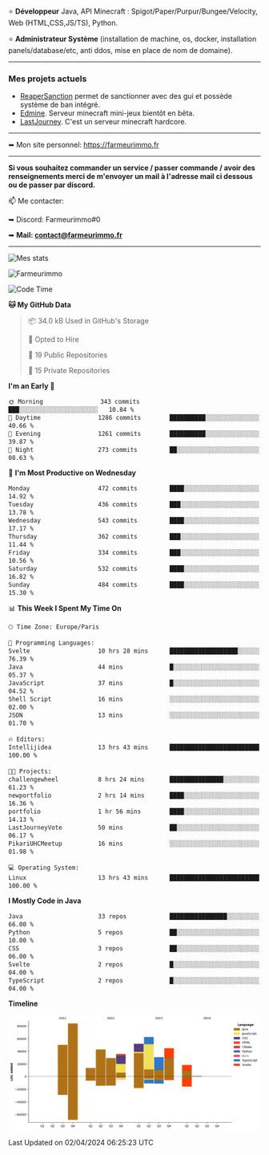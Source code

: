 ⭐ **Développeur** Java, API Minecraft : Spigot/Paper/Purpur/Bungee/Velocity, Web (HTML,CSS,JS/TS), Python.

⭐ **Administrateur Système** (installation de machine, os, docker, installation panels/database/etc, anti ddos, mise en place de nom de domaine).

---

### Mes projets actuels
- [ReaperSanction](https://www.spigotmc.org/resources/reapersanction.89580/) permet de sanctionner avec des gui et possède système de ban intégré.
- [Edmine](https://edmine.net). Serveur minecraft mini-jeux bientôt en bêta.
- [LastJourney](https://lastjourney.fr). C'est un serveur minecraft hardcore.

---

➥ Mon site personnel: https://farmeurimmo.fr

---

**Si vous souhaitez commander un service / passer commande / avoir des renseignements merci de m'envoyer un mail à l'adresse mail ci dessous ou de passer par discord.**

📫 Me contacter:
 
   ➥ Discord: Farmeurimmo#0
   
   ➥ **Mail: contact@farmeurimmo.fr**

---

![Mes stats](https://github-readme-stats.farmeurimmo.fr/api?username=Farmeurimmo&count_private=true&show_icons=true&theme=radical)

<img src="https://komarev.com/ghpvc/?username=Farmeurimmo" alt="Farmeurimmo" />

<!--START_SECTION:waka-->
![Code Time](http://img.shields.io/badge/Code%20Time-1%2C269%20hrs%2032%20mins-blue)

**🐱 My GitHub Data** 

> 📦 34.0 kB Used in GitHub's Storage 
 > 
> 💼 Opted to Hire
 > 
> 📜 19 Public Repositories 
 > 
> 🔑 15 Private Repositories 
 > 
**I'm an Early 🐤** 

```text
🌞 Morning                343 commits         ███░░░░░░░░░░░░░░░░░░░░░░   10.84 % 
🌆 Daytime                1286 commits        ██████████░░░░░░░░░░░░░░░   40.66 % 
🌃 Evening                1261 commits        ██████████░░░░░░░░░░░░░░░   39.87 % 
🌙 Night                  273 commits         ██░░░░░░░░░░░░░░░░░░░░░░░   08.63 % 
```
📅 **I'm Most Productive on Wednesday** 

```text
Monday                   472 commits         ████░░░░░░░░░░░░░░░░░░░░░   14.92 % 
Tuesday                  436 commits         ███░░░░░░░░░░░░░░░░░░░░░░   13.78 % 
Wednesday                543 commits         ████░░░░░░░░░░░░░░░░░░░░░   17.17 % 
Thursday                 362 commits         ███░░░░░░░░░░░░░░░░░░░░░░   11.44 % 
Friday                   334 commits         ███░░░░░░░░░░░░░░░░░░░░░░   10.56 % 
Saturday                 532 commits         ████░░░░░░░░░░░░░░░░░░░░░   16.82 % 
Sunday                   484 commits         ████░░░░░░░░░░░░░░░░░░░░░   15.30 % 
```


📊 **This Week I Spent My Time On** 

```text
🕑︎ Time Zone: Europe/Paris

💬 Programming Languages: 
Svelte                   10 hrs 28 mins      ███████████████████░░░░░░   76.39 % 
Java                     44 mins             █░░░░░░░░░░░░░░░░░░░░░░░░   05.37 % 
JavaScript               37 mins             █░░░░░░░░░░░░░░░░░░░░░░░░   04.52 % 
Shell Script             16 mins             ░░░░░░░░░░░░░░░░░░░░░░░░░   02.00 % 
JSON                     13 mins             ░░░░░░░░░░░░░░░░░░░░░░░░░   01.70 % 

🔥 Editors: 
Intellijidea             13 hrs 43 mins      █████████████████████████   100.00 % 

🐱‍💻 Projects: 
challengewheel           8 hrs 24 mins       ███████████████░░░░░░░░░░   61.23 % 
newportfolio             2 hrs 14 mins       ████░░░░░░░░░░░░░░░░░░░░░   16.36 % 
portfolio                1 hr 56 mins        ████░░░░░░░░░░░░░░░░░░░░░   14.13 % 
LastJourneyVote          50 mins             ██░░░░░░░░░░░░░░░░░░░░░░░   06.17 % 
PikariUHCMeetup          16 mins             ░░░░░░░░░░░░░░░░░░░░░░░░░   01.98 % 

💻 Operating System: 
Linux                    13 hrs 43 mins      █████████████████████████   100.00 % 
```

**I Mostly Code in Java** 

```text
Java                     33 repos            ████████████████░░░░░░░░░   66.00 % 
Python                   5 repos             ██░░░░░░░░░░░░░░░░░░░░░░░   10.00 % 
CSS                      3 repos             ██░░░░░░░░░░░░░░░░░░░░░░░   06.00 % 
Svelte                   2 repos             █░░░░░░░░░░░░░░░░░░░░░░░░   04.00 % 
TypeScript               2 repos             █░░░░░░░░░░░░░░░░░░░░░░░░   04.00 % 
```



**Timeline**

![Lines of Code chart](https://raw.githubusercontent.com/Farmeurimmo/Farmeurimmo/main/assets/bar_graph.png)


 Last Updated on 02/04/2024 06:25:23 UTC
<!--END_SECTION:waka-->
